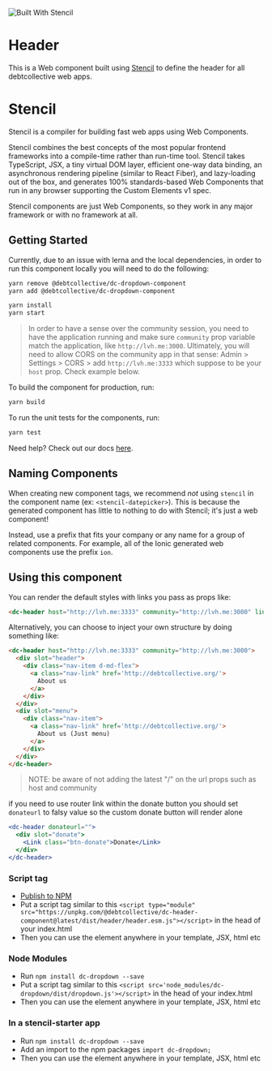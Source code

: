![Built With Stencil](https://img.shields.io/badge/-Built%20With%20Stencil-16161d.svg?logo=data%3Aimage%2Fsvg%2Bxml%3Bbase64%2CPD94bWwgdmVyc2lvbj0iMS4wIiBlbmNvZGluZz0idXRmLTgiPz4KPCEtLSBHZW5lcmF0b3I6IEFkb2JlIElsbHVzdHJhdG9yIDE5LjIuMSwgU1ZHIEV4cG9ydCBQbHVnLUluIC4gU1ZHIFZlcnNpb246IDYuMDAgQnVpbGQgMCkgIC0tPgo8c3ZnIHZlcnNpb249IjEuMSIgaWQ9IkxheWVyXzEiIHhtbG5zPSJodHRwOi8vd3d3LnczLm9yZy8yMDAwL3N2ZyIgeG1sbnM6eGxpbms9Imh0dHA6Ly93d3cudzMub3JnLzE5OTkveGxpbmsiIHg9IjBweCIgeT0iMHB4IgoJIHZpZXdCb3g9IjAgMCA1MTIgNTEyIiBzdHlsZT0iZW5hYmxlLWJhY2tncm91bmQ6bmV3IDAgMCA1MTIgNTEyOyIgeG1sOnNwYWNlPSJwcmVzZXJ2ZSI%2BCjxzdHlsZSB0eXBlPSJ0ZXh0L2NzcyI%2BCgkuc3Qwe2ZpbGw6I0ZGRkZGRjt9Cjwvc3R5bGU%2BCjxwYXRoIGNsYXNzPSJzdDAiIGQ9Ik00MjQuNywzNzMuOWMwLDM3LjYtNTUuMSw2OC42LTkyLjcsNjguNkgxODAuNGMtMzcuOSwwLTkyLjctMzAuNy05Mi43LTY4LjZ2LTMuNmgzMzYuOVYzNzMuOXoiLz4KPHBhdGggY2xhc3M9InN0MCIgZD0iTTQyNC43LDI5Mi4xSDE4MC40Yy0zNy42LDAtOTIuNy0zMS05Mi43LTY4LjZ2LTMuNkgzMzJjMzcuNiwwLDkyLjcsMzEsOTIuNyw2OC42VjI5Mi4xeiIvPgo8cGF0aCBjbGFzcz0ic3QwIiBkPSJNNDI0LjcsMTQxLjdIODcuN3YtMy42YzAtMzcuNiw1NC44LTY4LjYsOTIuNy02OC42SDMzMmMzNy45LDAsOTIuNywzMC43LDkyLjcsNjguNlYxNDEuN3oiLz4KPC9zdmc%2BCg%3D%3D&colorA=16161d&style=flat-square)

# Header

This is a Web component built using [Stencil](https://stenciljs.com/) to define the header for all debtcollective web apps.

# Stencil

Stencil is a compiler for building fast web apps using Web Components.

Stencil combines the best concepts of the most popular frontend frameworks into a compile-time rather than run-time tool.  Stencil takes TypeScript, JSX, a tiny virtual DOM layer, efficient one-way data binding, an asynchronous rendering pipeline (similar to React Fiber), and lazy-loading out of the box, and generates 100% standards-based Web Components that run in any browser supporting the Custom Elements v1 spec.

Stencil components are just Web Components, so they work in any major framework or with no framework at all.

## Getting Started

Currently, due to an issue with lerna and the local dependencies, in order to run this component locally you will need to do the following:

```bash
yarn remove @debtcollective/dc-dropdown-component
yarn add @debtcollective/dc-dropdown-component
```

```bash
yarn install
yarn start
```

> In order to have a sense over the community session, you need to have the application running and make sure `community` prop variable match the application, like `http://lvh.me:3000`. Ultimately, you will need to allow CORS on the community app in that sense: Admin > Settings > CORS > add `http://lvh.me:3333` which suppose to be your `host` prop. Check example below.

To build the component for production, run:

```bash
yarn build
```

To run the unit tests for the components, run:

```bash
yarn test
```

Need help? Check out our docs [here](https://stenciljs.com/docs/my-first-component).

## Naming Components

When creating new component tags, we recommend _not_ using `stencil` in the component name (ex: `<stencil-datepicker>`). This is because the generated component has little to nothing to do with Stencil; it's just a web component!

Instead, use a prefix that fits your company or any name for a group of related components. For example, all of the Ionic generated web components use the prefix `ion`.

## Using this component

You can render the default styles with links you pass as props like:

```html
<dc-header host="http://lvh.me:3333" community="http://lvh.me:3000" links='[{"href":"http://debtcollective.org/","text":"About us"}, {"href":"https://community.debtcollective.org/","text":"Community"}, {"href":"https://teespring.com/stores/debt-collective","text":"Store"}]'></dc-header>
```

Alternatively, you can choose to inject your own structure by doing something like:

```html
<dc-header host="http://lvh.me:3333" community="http://lvh.me:3000">
  <div slot="header">
    <div class="nav-item d-md-flex">
      <a class="nav-link" href='http://debtcollective.org/'>
        About us
      </a>
    </div>
  </div>
  <div slot="menu">
    <div class="nav-item">
      <a class="nav-link" href='http://debtcollective.org/'>
        About us (Just menu)
      </a>
    </div>
  </div>
</dc-header>
```

> NOTE: be aware of not adding the latest "/" on the url props such as host and community

if you need to use router link within the donate button you should set `donateurl` to falsy value so the custom donate button will render alone

```jsx
<dc-header donateurl="">
  <div slot="donate">
    <Link class="btn-donate">Donate</Link>
  </div>
</dc-header>
```

### Script tag

- [Publish to NPM](https://docs.npmjs.com/getting-started/publishing-npm-packages)
- Put a script tag similar to this `<script type="module" src="https://unpkg.com/@debtcollective/dc-header-component@latest/dist/header/header.esm.js"></script>` in the head of your index.html
- Then you can use the element anywhere in your template, JSX, html etc

### Node Modules

- Run `npm install dc-dropdown --save`
- Put a script tag similar to this `<script src='node_modules/dc-dropdown/dist/dropdown.js'></script>` in the head of your index.html
- Then you can use the element anywhere in your template, JSX, html etc

### In a stencil-starter app

- Run `npm install dc-dropdown --save`
- Add an import to the npm packages `import dc-dropdown;`
- Then you can use the element anywhere in your template, JSX, html etc
